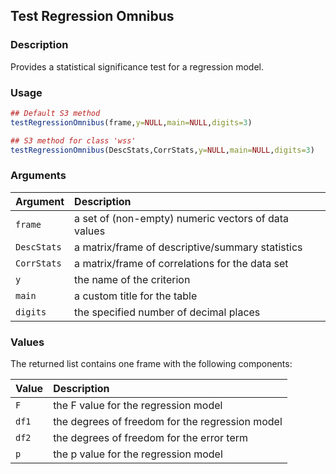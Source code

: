 ## Test Regression Omnibus

### Description

Provides a statistical significance test for a regression model.

### Usage

```r
## Default S3 method
testRegressionOmnibus(frame,y=NULL,main=NULL,digits=3)

## S3 method for class 'wss'
testRegressionOmnibus(DescStats,CorrStats,y=NULL,main=NULL,digits=3)
```

### Arguments

Argument | Description
:-- | :--
```frame``` | a set of (non-empty) numeric vectors of data values
```DescStats``` | a matrix/frame of descriptive/summary statistics
```CorrStats``` | a matrix/frame of correlations for the data set
```y``` | the name of the criterion
```main``` | a custom title for the table
```digits``` | the specified number of decimal places

### Values

The returned list contains one frame with the following components:

Value | Description
:-- | :--
```F``` | the F value for the regression model
```df1``` | the degrees of freedom for the regression model
```df2``` | the degrees of freedom for the error term
```p``` | the p value for the regression model
